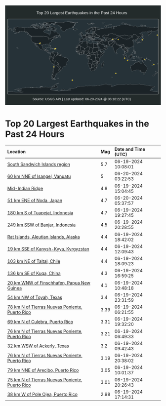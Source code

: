 ![Map](./map.png)

# Top 20 Largest Earthquakes in the Past 24 Hours

| Location | Mag | Date and Time (UTC) |
|:---|:---|:---|
| [South Sandwich Islands region](https://earthquake.usgs.gov/earthquakes/eventpage/us7000mtdy) | 5.7 | 06-19-2024 10:08:01 |
| [60 km NNE of Isangel, Vanuatu](https://earthquake.usgs.gov/earthquakes/eventpage/us7000mtj4) | 5 | 06-20-2024 03:22:53 |
| [Mid-Indian Ridge](https://earthquake.usgs.gov/earthquakes/eventpage/us7000mtfj) | 4.8 | 06-19-2024 15:04:45 |
| [51 km ENE of Noda, Japan](https://earthquake.usgs.gov/earthquakes/eventpage/us7000mtjg) | 4.7 | 06-20-2024 05:37:57 |
| [180 km S of Tuapejat, Indonesia](https://earthquake.usgs.gov/earthquakes/eventpage/us7000mtgv) | 4.7 | 06-19-2024 19:27:45 |
| [249 km SSW of Banjar, Indonesia](https://earthquake.usgs.gov/earthquakes/eventpage/us7000mthe) | 4.5 | 06-19-2024 20:28:55 |
| [Rat Islands, Aleutian Islands, Alaska](https://earthquake.usgs.gov/earthquakes/eventpage/us7000mtgj) | 4.4 | 06-19-2024 18:42:02 |
| [19 km SSE of Kanysh-Kyya, Kyrgyzstan](https://earthquake.usgs.gov/earthquakes/eventpage/us7000mtej) | 4.4 | 06-19-2024 12:09:43 |
| [103 km NE of Taltal, Chile](https://earthquake.usgs.gov/earthquakes/eventpage/us7000mtgc) | 4.4 | 06-19-2024 18:09:23 |
| [136 km SE of Kuqa, China](https://earthquake.usgs.gov/earthquakes/eventpage/us7000mtfz) | 4.3 | 06-19-2024 16:59:25 |
| [20 km WNW of Finschhafen, Papua New Guinea](https://earthquake.usgs.gov/earthquakes/eventpage/us7000mte9) | 4.1 | 06-19-2024 10:48:18 |
| [54 km NW of Toyah, Texas](https://earthquake.usgs.gov/earthquakes/eventpage/tx2024makc) | 3.4 | 06-19-2024 23:31:59 |
| [78 km N of Tierras Nuevas Poniente, Puerto Rico](https://earthquake.usgs.gov/earthquakes/eventpage/pr71453248) | 3.39 | 06-19-2024 06:21:55 |
| [69 km N of Culebra, Puerto Rico](https://earthquake.usgs.gov/earthquakes/eventpage/pr71453443) | 3.31 | 06-19-2024 19:32:20 |
| [76 km N of Tierras Nuevas Poniente, Puerto Rico](https://earthquake.usgs.gov/earthquakes/eventpage/pr71453268) | 3.21 | 06-19-2024 06:49:33 |
| [32 km WSW of Ackerly, Texas](https://earthquake.usgs.gov/earthquakes/eventpage/tx2024lziu) | 3.2 | 06-19-2024 09:42:43 |
| [76 km N of Tierras Nuevas Poniente, Puerto Rico](https://earthquake.usgs.gov/earthquakes/eventpage/pr71453468) | 3.19 | 06-19-2024 20:38:02 |
| [79 km NNE of Arecibo, Puerto Rico](https://earthquake.usgs.gov/earthquakes/eventpage/pr71453293) | 3.05 | 06-19-2024 10:01:37 |
| [75 km N of Tierras Nuevas Poniente, Puerto Rico](https://earthquake.usgs.gov/earthquakes/eventpage/pr71453458) | 3.01 | 06-19-2024 20:26:43 |
| [38 km W of Pole Ojea, Puerto Rico](https://earthquake.usgs.gov/earthquakes/eventpage/pr71453388) | 2.98 | 06-19-2024 17:14:31 |
